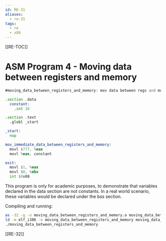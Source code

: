 ```yaml
---
id: RE-31
aliases:
  - re-31
tags:
  - re
  - x86
---
```


[[RE-TOC]]

# ASM Program 4 - Moving data between registers and memory

```asm
#moving_data_between_registers_and_memory: mov data between regs and memory

.section .data
  constant:
    .int 10

.section .text
  .globl _start

_start:
  nop

mov_immediate_data_between_registers_and_memory:
  movl $777, %eax
  movl %eax, constant

exit:
  movl $1, %eax
  movl $0, %ebx
  int $0x80
```

This program is only for academic purposes, to demonstrate that variables declared in the data section are not constants. In a real world scenario, these variables would be declared under the bss section.

Compiling and running:

```bash
as -32 -g -o moving_data_between_registers_and_memory.o moving_data_between_registers_and_memory.s
ld -m elf_i386 -o moving_data_between_registers_and_memory moving_data_between_registers_and_memory.o
./moving_data_between_registers_and_memory
```

[[RE-32]]
